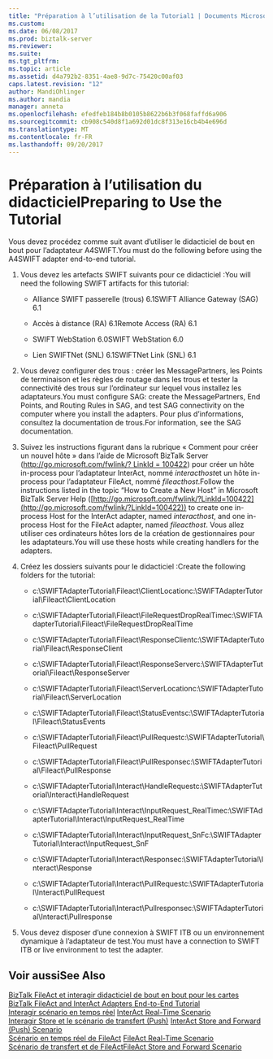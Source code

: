 ```yaml
---
title: "Préparation à l’utilisation de la Tutorial1 | Documents Microsoft"
ms.custom: 
ms.date: 06/08/2017
ms.prod: biztalk-server
ms.reviewer: 
ms.suite: 
ms.tgt_pltfrm: 
ms.topic: article
ms.assetid: d4a792b2-8351-4ae8-9d7c-75420c00af03
caps.latest.revision: "12"
author: MandiOhlinger
ms.author: mandia
manager: anneta
ms.openlocfilehash: efedfeb184b8b0105b8622b6b3f068faffd6a906
ms.sourcegitcommit: cb908c540d8f1a692d01dc8f313e16cb4b4e696d
ms.translationtype: MT
ms.contentlocale: fr-FR
ms.lasthandoff: 09/20/2017
---
```

# <a name="preparing-to-use-the-tutorial"></a><span data-ttu-id="8dce5-102">Préparation à l’utilisation du didacticiel</span><span class="sxs-lookup"><span data-stu-id="8dce5-102">Preparing to Use the Tutorial</span></span>
<span data-ttu-id="8dce5-103">Vous devez procédez comme suit avant d’utiliser le didacticiel de bout en bout pour l’adaptateur A4SWIFT.</span><span class="sxs-lookup"><span data-stu-id="8dce5-103">You must do the following before using the A4SWIFT adapter end-to-end tutorial.</span></span>  
  
1.  <span data-ttu-id="8dce5-104">Vous devez les artefacts SWIFT suivants pour ce didacticiel :</span><span class="sxs-lookup"><span data-stu-id="8dce5-104">You will need the following SWIFT artifacts for this tutorial:</span></span>  
  
    -   <span data-ttu-id="8dce5-105">Alliance SWIFT passerelle (trous) 6.1</span><span class="sxs-lookup"><span data-stu-id="8dce5-105">SWIFT Alliance Gateway (SAG) 6.1</span></span>  
  
    -   <span data-ttu-id="8dce5-106">Accès à distance (RA) 6.1</span><span class="sxs-lookup"><span data-stu-id="8dce5-106">Remote Access (RA) 6.1</span></span>  
  
    -   <span data-ttu-id="8dce5-107">SWIFT WebStation 6.0</span><span class="sxs-lookup"><span data-stu-id="8dce5-107">SWIFT WebStation 6.0</span></span>  
  
    -   <span data-ttu-id="8dce5-108">Lien SWIFTNet (SNL) 6.1</span><span class="sxs-lookup"><span data-stu-id="8dce5-108">SWIFTNet Link (SNL) 6.1</span></span>  
  
2.  <span data-ttu-id="8dce5-109">Vous devez configurer des trous : créer les MessagePartners, les Points de terminaison et les règles de routage dans les trous et tester la connectivité des trous sur l’ordinateur sur lequel vous installez les adaptateurs.</span><span class="sxs-lookup"><span data-stu-id="8dce5-109">You must configure SAG: create the MessagePartners, End Points, and Routing Rules in SAG, and test SAG connectivity on the computer where you install the adapters.</span></span> <span data-ttu-id="8dce5-110">Pour plus d’informations, consultez la documentation de trous.</span><span class="sxs-lookup"><span data-stu-id="8dce5-110">For information, see the SAG documentation.</span></span>  
  
3.  <span data-ttu-id="8dce5-111">Suivez les instructions figurant dans la rubrique « Comment pour créer un nouvel hôte » dans l’aide de Microsoft BizTalk Server ([http://go.microsoft.com/fwlink/? LinkId = 100422](http://go.microsoft.com/fwlink/?LinkId=100422)) pour créer un hôte in-process pour l’adaptateur InterAct, nommé *interacthost*et un hôte in-process pour l’adaptateur FileAct, nommé *fileacthost*.</span><span class="sxs-lookup"><span data-stu-id="8dce5-111">Follow the instructions listed in the topic “How to Create a New Host” in Microsoft BizTalk Server Help ([http://go.microsoft.com/fwlink/?LinkId=100422](http://go.microsoft.com/fwlink/?LinkId=100422)) to create one in-process Host for the InterAct adapter, named *interacthost*, and one in-process Host for the FileAct adapter, named *fileacthost*.</span></span> <span data-ttu-id="8dce5-112">Vous allez utiliser ces ordinateurs hôtes lors de la création de gestionnaires pour les adaptateurs.</span><span class="sxs-lookup"><span data-stu-id="8dce5-112">You will use these hosts while creating handlers for the adapters.</span></span>  
  
4.  <span data-ttu-id="8dce5-113">Créez les dossiers suivants pour le didacticiel :</span><span class="sxs-lookup"><span data-stu-id="8dce5-113">Create the following folders for the tutorial:</span></span>  
  
    -   <span data-ttu-id="8dce5-114">c:\SWIFTAdapterTutorial\Fileact\ClientLocation</span><span class="sxs-lookup"><span data-stu-id="8dce5-114">c:\SWIFTAdapterTutorial\Fileact\ClientLocation</span></span>  
  
    -   <span data-ttu-id="8dce5-115">c:\SWIFTAdapterTutorial\Fileact\FileRequestDropRealTime</span><span class="sxs-lookup"><span data-stu-id="8dce5-115">c:\SWIFTAdapterTutorial\Fileact\FileRequestDropRealTime</span></span>  
  
    -   <span data-ttu-id="8dce5-116">c:\SWIFTAdapterTutorial\Fileact\ResponseClient</span><span class="sxs-lookup"><span data-stu-id="8dce5-116">c:\SWIFTAdapterTutorial\Fileact\ResponseClient</span></span>  
  
    -   <span data-ttu-id="8dce5-117">c:\SWIFTAdapterTutorial\Fileact\ResponseServer</span><span class="sxs-lookup"><span data-stu-id="8dce5-117">c:\SWIFTAdapterTutorial\Fileact\ResponseServer</span></span>  
  
    -   <span data-ttu-id="8dce5-118">c:\SWIFTAdapterTutorial\Fileact\ServerLocation</span><span class="sxs-lookup"><span data-stu-id="8dce5-118">c:\SWIFTAdapterTutorial\Fileact\ServerLocation</span></span>  
  
    -   <span data-ttu-id="8dce5-119">c:\SWIFTAdapterTutorial\Fileact\StatusEvents</span><span class="sxs-lookup"><span data-stu-id="8dce5-119">c:\SWIFTAdapterTutorial\Fileact\StatusEvents</span></span>  
  
    -   <span data-ttu-id="8dce5-120">c:\SWIFTAdapterTutorial\Fileact\PullRequest</span><span class="sxs-lookup"><span data-stu-id="8dce5-120">c:\SWIFTAdapterTutorial\Fileact\PullRequest</span></span>  
  
    -   <span data-ttu-id="8dce5-121">c:\SWIFTAdapterTutorial\Fileact\PullResponse</span><span class="sxs-lookup"><span data-stu-id="8dce5-121">c:\SWIFTAdapterTutorial\Fileact\PullResponse</span></span>  
  
    -   <span data-ttu-id="8dce5-122">c:\SWIFTAdapterTutorial\Interact\HandleRequest</span><span class="sxs-lookup"><span data-stu-id="8dce5-122">c:\SWIFTAdapterTutorial\Interact\HandleRequest</span></span>  
  
    -   <span data-ttu-id="8dce5-123">c:\SWIFTAdapterTutorial\Interact\InputRequest_RealTime</span><span class="sxs-lookup"><span data-stu-id="8dce5-123">c:\SWIFTAdapterTutorial\Interact\InputRequest_RealTime</span></span>  
  
    -   <span data-ttu-id="8dce5-124">c:\SWIFTAdapterTutorial\Interact\InputRequest_SnF</span><span class="sxs-lookup"><span data-stu-id="8dce5-124">c:\SWIFTAdapterTutorial\Interact\InputRequest_SnF</span></span>  
  
    -   <span data-ttu-id="8dce5-125">c:\SWIFTAdapterTutorial\Interact\Response</span><span class="sxs-lookup"><span data-stu-id="8dce5-125">c:\SWIFTAdapterTutorial\Interact\Response</span></span>  
  
    -   <span data-ttu-id="8dce5-126">c:\SWIFTAdapterTutorial\Interact\PullRequest</span><span class="sxs-lookup"><span data-stu-id="8dce5-126">c:\SWIFTAdapterTutorial\Interact\PullRequest</span></span>  
  
    -   <span data-ttu-id="8dce5-127">c:\SWIFTAdapterTutorial\Interact\Pullresponse</span><span class="sxs-lookup"><span data-stu-id="8dce5-127">c:\SWIFTAdapterTutorial\Interact\Pullresponse</span></span>  
  
5.  <span data-ttu-id="8dce5-128">Vous devez disposer d’une connexion à SWIFT ITB ou un environnement dynamique à l’adaptateur de test.</span><span class="sxs-lookup"><span data-stu-id="8dce5-128">You must have a connection to SWIFT ITB or live environment to test the adapter.</span></span>  
  
## <a name="see-also"></a><span data-ttu-id="8dce5-129">Voir aussi</span><span class="sxs-lookup"><span data-stu-id="8dce5-129">See Also</span></span>  
 <span data-ttu-id="8dce5-130">[BizTalk FileAct et interagir didacticiel de bout en bout pour les cartes](../../adapters-and-accelerators/fileact-interact/biztalk-fileact-and-interact-adapters-end-to-end-tutorial.md) </span><span class="sxs-lookup"><span data-stu-id="8dce5-130">[BizTalk FileAct and InterAct Adapters End-to-End Tutorial](../../adapters-and-accelerators/fileact-interact/biztalk-fileact-and-interact-adapters-end-to-end-tutorial.md) </span></span>  
 <span data-ttu-id="8dce5-131">[Interagir scénario en temps réel](../../adapters-and-accelerators/fileact-interact/interact-real-time-scenario.md) </span><span class="sxs-lookup"><span data-stu-id="8dce5-131">[InterAct Real-Time Scenario](../../adapters-and-accelerators/fileact-interact/interact-real-time-scenario.md) </span></span>  
 <span data-ttu-id="8dce5-132">[Interagir Store et le scénario de transfert (Push)](../../adapters-and-accelerators/fileact-interact/interact-store-and-forward-push-scenario.md) </span><span class="sxs-lookup"><span data-stu-id="8dce5-132">[InterAct Store and Forward (Push) Scenario](../../adapters-and-accelerators/fileact-interact/interact-store-and-forward-push-scenario.md) </span></span>  
 <span data-ttu-id="8dce5-133">[Scénario en temps réel de FileAct](../../adapters-and-accelerators/fileact-interact/fileact-real-time-scenario.md) </span><span class="sxs-lookup"><span data-stu-id="8dce5-133">[FileAct Real-Time Scenario](../../adapters-and-accelerators/fileact-interact/fileact-real-time-scenario.md) </span></span>  
 [<span data-ttu-id="8dce5-134">Scénario de transfert et de FileAct</span><span class="sxs-lookup"><span data-stu-id="8dce5-134">FileAct Store and Forward Scenario</span></span>](../../adapters-and-accelerators/fileact-interact/fileact-store-and-forward-scenario.md)